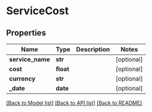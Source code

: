 # ServiceCost

## Properties
Name | Type | Description | Notes
------------ | ------------- | ------------- | -------------
**service_name** | **str** |  | [optional] 
**cost** | **float** |  | [optional] 
**currency** | **str** |  | [optional] 
**_date** | **date** |  | [optional] 

[[Back to Model list]](../README.md#documentation-for-models) [[Back to API list]](../README.md#documentation-for-api-endpoints) [[Back to README]](../README.md)

